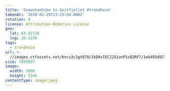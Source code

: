 ```yaml
---
title: 'Snowshoehike to Geitfjellet #trondheim'
takenAt: '2018-02-25T13:25:50.000Z'
rotation: 0
license: Attribution-NoDerivs License
geo:
  lat: 63.42728
  lng: 10.3239
tags:
  - trondheim
url: >-
  //images.ctfassets.net/bncv3c2gt878/1kDAzIECJ251unP1s02RF7/1eb493d8271487a2be766e74ad8233c4/snowshoehike-to-geitfjellet-trondheim_40437446562_o
size: 7893807
image:
  width: 3006
  height: 5344
contentType: image/jpeg
---
```


